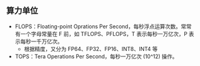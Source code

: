 ## 算力单位

- FLOPS：Floating-point Oprations Per Second，每秒浮点运算次数。常常有一个字母常量在 F 前，如 TFLOPS、PFLOPS，T 表示每秒一万亿次，P 表示每秒一千万亿次。
	- 根据精度，又分为 FP64、FP32、FP16、INT8、INT4 等
- TOPS：Tera Operations Per Second，每秒一万亿次 (10^12) 操作。